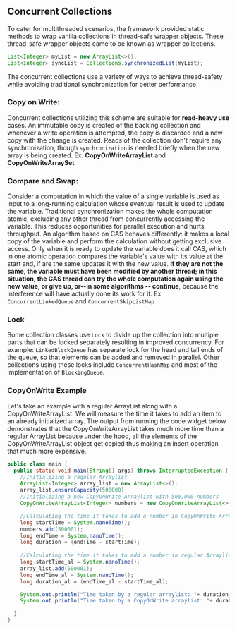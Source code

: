 ## Concurrent Collections

To cater for multithreaded scenarios, the framework provided static methods to wrap vanilla collections in thread-safe wrapper objects. These thread-safe wrapper objects came to be known as wrapper collections.

```java
List<Integer> myList = new ArrayList<>();
List<Integer> syncList = Collections.synchronizedList(myList);
```

The concurrent collections use a variety of ways to achieve thread-safety while avoiding traditional synchronization for better performance.

### Copy on Write:
Concurrent collections utilizing this scheme are suitable for **read-heavy use** cases. An immutable copy is created of the backing collection and whenever a write operation is attempted, the copy is discarded and a new copy with the change is created. Reads of the collection don't require any synchronization, though `synchronization` is needed briefly when the new array is being created. Ex: **CopyOnWriteArrayList** and **CopyOnWriteArraySet**

### Compare and Swap: 

Consider a computation in which the value of a single variable is used as input to a long-running calculation whose eventual result is used to update the variable. Traditional synchronization makes the whole computation atomic, excluding any other thread from concurrently accessing the variable. This reduces opportunities for parallel execution and hurts throughput. An algorithm based on CAS behaves differently: it makes a local copy of the variable and perform the calculation without getting exclusive access. Only when it is ready to update the variable does it call CAS, which in one atomic operation compares the variable's value with its value at the start and, if are the same updates it with the new value. **If they are not the same, the variable must have been modified by another thread; in this situation, the CAS thread can try the whole computation again using the new value, or give up, or--in some algorithms -- continue**, because the interference will have actually done its work for it. Ex: `ConcurrentLinkedQueue` and `ConcurrentSkipListMap`

### Lock

Some collection classes use `Lock` to divide up the collection into multiple parts that can be locked separately resulting in improved concurrency. For example: `LinkedBlockQueue` has separate lock for the head and tail ends of the queue, so that elements can be added and removed in parallel. Other collections using these locks include `ConcurrentHashMap` and most of the implementation of `BlockingQueue`.

### CopyOnWrite Example

Let's take an example with a regular ArrayList along with a CopyOnWriteArrayList. We will measure the time it takes to add an item to an already initialized array. The output from running the code widget below demonstrates that the CopyOnWriteArrayList takes much more time than a regular ArrayList because under the hood, all the elements of the CopyOnWriteArrayList object get copied thus making an insert operation that much more expensive.

```java
public class main {
  public static void main(String[] args) throws InterruptedException { 
    //Initializing a regular Arraylist
    ArrayList<Integer> array_list = new ArrayList<>();
    array_list.ensureCapacity(500000);
    //Initializing a new CopyOnWrite Arraylist with 500,000 numbers
    CopyOnWriteArrayList<Integer> numbers = new CopyOnWriteArrayList<>(array_list);

    //Calculating the time it takes to add a number in CopyOnWrite Arraylist
    long startTime = System.nanoTime();
    numbers.add(500001); 
    long endTime = System.nanoTime();
    long duration = (endTime - startTime);
                
    //Calculating the time it takes to add a number in regular Arraylist
    long startTime_al = System.nanoTime();
    array_list.add(500001); 
    long endTime_al = System.nanoTime();
    long duration_al = (endTime_al - startTime_al);

    System.out.println("Time taken by a regular arraylist: "+ duration_al + " nano seconds"); 
    System.out.println("Time taken by a CopyOnWrite arraylist: "+ duration + " nano seconds"); 

  } 
}
```